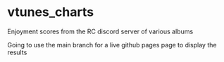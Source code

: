 # vtunes_charts
Enjoyment scores from the RC discord server of various albums


Going to use the main branch for a live github pages page to display the results
